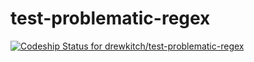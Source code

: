 # test-problematic-regex

[ ![Codeship Status for drewkitch/test-problematic-regex](https://app.codeship.com/projects/84b42250-47f4-0136-163b-52a429780dbd/status?branch=master)](https://app.codeship.com/projects/292357)
